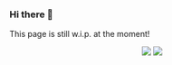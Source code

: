 ### Hi there 👋

This page is still w.i.p. at the moment!

<p align="center">
<img src="https://github-readme-activity-graph.vercel.app/graph?username=EinfachNurToni&theme=github-compact&line=ffa500&area_color=ffa500&area=true&custom_title=Contribution%20Graph">
<img src="https://github-readme-streak-stats.herokuapp.com?user=EinfachNurToni&theme=rising-sun&hide_border=true&mode=weekly">
</p>

<!--
**EinfachNurToni/einfachnurtoni** is a ✨ _special_ ✨ repository because its `README.md` (this file) appears on your GitHub profile.

Here are some ideas to get you started:

- 🔭 I’m currently working on ...
- 🌱 I’m currently learning ...
- 👯 I’m looking to collaborate on ...
- 🤔 I’m looking for help with ...
- 💬 Ask me about ...
- 📫 How to reach me: ...
- 😄 Pronouns: ...
- ⚡ Fun fact: ...
-->

